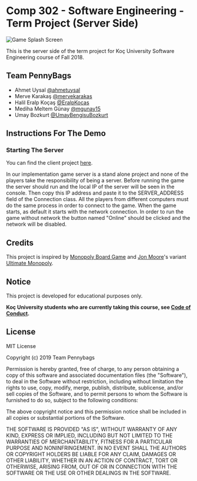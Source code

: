 # Comp 302 - Software Engineering - Term Project (Server Side)

![Game Splash Screen](./cover.png)

This is the server side of the term project for Koç University Software Engineering course of Fall 2018. 

## Team PennyBags
* Ahmet Uysal [@ahmetuysal](https://github.com/ahmetuysal)
* Merve Karakaş [@mervekarakas](https://github.com/mervekarakas)
* Halil Eralp Koçaş [@EralpKocas](https://github.com/EralpKocas)
* Mediha Meltem Günay [@mgunay15](https://github.com/mgunay15)
* Umay Bozkurt [@UmayBengisuBozkurt](https://github.com/UmayBengisuBozkurt)

## Instructions For The Demo

### Starting The Server

You can find the client project [here](https://git.ku.edu.tr/pennybags/302_2018_project_pennybags).

In our implementation game server is a stand alone project and none of the players take the responsibility of being a server. Before running the game the server should run and the local IP of the server will be seen in the console. Then copy this IP address and paste it to the SERVER_ADDRESS field of the Connection class. All the players from different computers must do the same process in order to connect to the game. When the game starts, as default it starts with the network connection. In order to run the game without network the button named "Online" should be clicked and the network will be disabled.

## Credits

This project is inspired by [Monopoly Board Game](https://en.wikipedia.org/wiki/Monopoly_(game)) and [Jon Moore](https://www.deviantart.com/jonizaak)'s variant [Ultimate Monopoly](
https://www.deviantart.com/jonizaak/art/Ultimate-Monopoly-356859388). 

## Notice
This project is developed for educational purposes only.

**Koç University students who are currently taking this course, see [Code of Conduct](https://vpaa.ku.edu.tr/academic/student-code-of-conduct).**

## License
MIT License

Copyright (c) 2019 Team Pennybags

Permission is hereby granted, free of charge, to any person obtaining a copy of this software and associated documentation files (the "Software"), to deal in the Software without restriction, including without limitation the rights to use, copy, modify, merge, publish, distribute, sublicense, and/or sell copies of the Software, and to permit persons to whom the Software is furnished to do so, subject to the following conditions:

The above copyright notice and this permission notice shall be included in all copies or substantial portions of the Software.

THE SOFTWARE IS PROVIDED "AS IS", WITHOUT WARRANTY OF ANY KIND, EXPRESS OR IMPLIED, INCLUDING BUT NOT LIMITED TO THE WARRANTIES OF MERCHANTABILITY, FITNESS FOR A PARTICULAR PURPOSE AND NONINFRINGEMENT. IN NO EVENT SHALL THE AUTHORS OR COPYRIGHT HOLDERS BE LIABLE FOR ANY CLAIM, DAMAGES OR OTHER LIABILITY, WHETHER IN AN ACTION OF CONTRACT, TORT OR OTHERWISE, ARISING FROM, OUT OF OR IN CONNECTION WITH THE SOFTWARE OR THE USE OR OTHER DEALINGS IN THE SOFTWARE.

